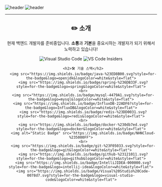 <!--
**caboooom/caboooom** is a ✨ _special_ ✨ repository because its `README.md` (this file) appears on your GitHub profile.

Here are some ideas to get you started:

- 🔭 I’m currently working on ...
- 🌱 I’m currently learning ...
- 👯 I’m looking to collaborate on ...
- 🤔 I’m looking for help with ...
- 💬 Ask me about ...
- 📫 How to reach me: ...
- 😄 Pronouns: ...
- ⚡ Fun fact: ...
-->
![header](https://capsule-render.vercel.app/api?type=waving&color=auto&height=100&section=header)
![header](https://capsule-render.vercel.app/api?type=transparent&color=auto&height=200&section=header&text=Hi!👋%20I'm%20InSub%20Yoon&fontSize=45&fontColor=000000&desc=안녕하세요!%20현재%20백엔드에%20관심이%20많은%20윤인섭입니다!&descSize=15&descAlignY=76)

- - -     
<div align=center>
      
## ✏️ 소개

현재 백엔드 개발자를 준비중입니다. **소통**과 **기본**을 중요시하는 개발자가 되기 위해서 노력하고 있습니다!

![Visual Studio Code](https://img.shields.io/badge/Visual%20Studio%20Code-0078d7.svg?style=for-the-badge&logo=visual-studio-code&logoColor=white)
![VS Code Insiders](https://img.shields.io/badge/VS%20Code%20Insiders-35b393.svg?style=for-the-badge&logo=visual-studio-code&logoColor=white)

      <h2>🛠️ 기술 스택</h2>
      <img src="https://img.shields.io/badge/java-%23ED8B00.svg?style=for-the-badge&logo=openjdk&logoColor=white&style=flat">
      <img src="https://img.shields.io/badge/spring-%236DB33F.svg?style=for-the-badge&logo=spring&logoColor=white&style=flat">
      <br>
      <img src="https://img.shields.io/badge/mysql-4479A1.svg?style=for-the-badge&logo=mysql&logoColor=white&style=flat">
      <img src="https://img.shields.io/badge/InfluxDB-22ADF6?style=for-the-badge&logo=InfluxDB&logoColor=white&style=flat">
      <img src="https://img.shields.io/badge/redis-%23DD0031.svg?style=for-the-badge&logo=redis&logoColor=white&style=flat">
      <br>
      <img src="https://img.shields.io/badge/docker-%230db7ed.svg?style=for-the-badge&logo=docker&logoColor=white&style=flat">
      <img alt="Static Badge" src="https://img.shields.io/badge/NHNCloud-%235000FF">
      <br>
      <img src="https://img.shields.io/badge/git-%23F05033.svg?style=for-the-badge&logo=git&logoColor=white&style=flat">
      <img src="https://img.shields.io/badge/github-%23121011.svg?style=for-the-badge&logo=github&logoColor=white&style=flat">
      <img src="https://img.shields.io/badge/IntelliJIDEA-000000.svg?style=for-the-badge&logo=intellij-idea&logoColor=white&style=flat">
      <img src="https://img.shields.io/badge/Visual%20Studio%20Code-0078d7.svg?style=for-the-badge&logo=visual-studio-code&logoColor=white&style=flat">
</div>
